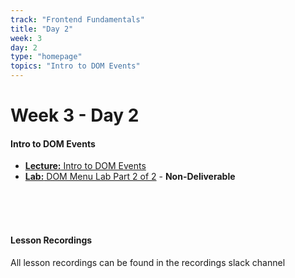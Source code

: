 ```yaml
---
track: "Frontend Fundamentals"
title: "Day 2"
week: 3
day: 2
type: "homepage"
topics: "Intro to DOM Events"
---
```



# Week 3 - Day 2

#### Intro to DOM Events
- [**Lecture:** Intro to DOM Events](/frontend-fundamentals/week-3/day-2/lecture-materials/intro-to-dom-events/)
- [**Lab:** DOM Menu Lab Part 2 of 2](/frontend-fundamentals/week-3/day-2/labs/dom-menu-lab-part-2/) - **Non-Deliverable**
<!-- - [**Bonus Activity:** Personal Website Code-Along Part 4](https://youtu.be/_WMrAxCaBec) -->

<br>
<br>
<br>

#### Lesson Recordings

All lesson recordings can be found in the recordings slack channel
